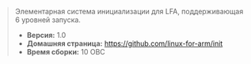 > Элементарная система инициализации для LFA, поддерживающая 6 уровней запуска.
> - **Версия:** 1.0
> - **Домашняя страница:** <https://github.com/linux-for-arm/init>
> - **Время сборки:** 10 ОВС
